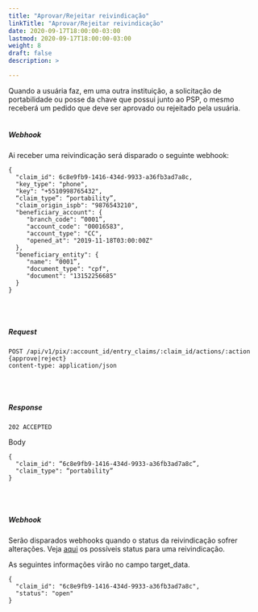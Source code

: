```yaml
---
title: "Aprovar/Rejeitar reivindicação"
linkTitle: "Aprovar/Rejeitar reivindicação"
date: 2020-09-17T18:00:00-03:00
lastmod: 2020-09-17T18:00:00-03:00
weight: 8
draft: false
description: >

---
```

Quando a usuária faz, em uma outra instituição, a solicitação de portabilidade ou posse da chave que possui junto ao PSP, o mesmo receberá um pedido que deve ser aprovado ou rejeitado pela usuária. 
<br><br>

##### **Webhook**

Ai receber uma reivindicação será disparado o seguinte webhook:

```text
{
  "claim_id": 6c8e9fb9-1416-434d-9933-a36fb3ad7a8c,
  "key_type": "phone",
  "key": "+5510998765432",
  “claim_type”: “portability”,
  "claim_origin_ispb": "9876543210",
  "beneficiary_account": {
     "branch_code": “0001”,
     "account_code": "00016583",
     "account_type": "CC",
     "opened_at": "2019-11-18T03:00:00Z"
  },
  "beneficiary_entity": {
     "name": “0001”,
     "document_type": "cpf",
     "document": "13152256685"
  }
}
```
<br> <br> 

##### **Request**

```http request
POST /api/v1/pix/:account_id/entry_claims/:claim_id/actions/:action {approve|reject}
content-type: application/json
```
<br> <br> 

##### **Response**

```http request
202 ACCEPTED
```
Body
```text
{
  "claim_id": “6c8e9fb9-1416-434d-9933-a36fb3ad7a8c”,
  "claim_type": “portability”
}
```
<br> <br> 

##### **Webhook**

Serão disparados webhooks quando o status da reivindicação sofrer alterações. Veja [aqui](https://stone-co.github.io/docs/pix/chaves-pix/status/#status-da-reivindica%C3%A7%C3%A3o) os possíveis status para uma reivindicação.

As seguintes informações virão no campo target_data.

```text
{
  "claim_id": "6c8e9fb9-1416-434d-9933-a36fb3ad7a8c",
  "status": "open"
}
```
<br> <br> 
